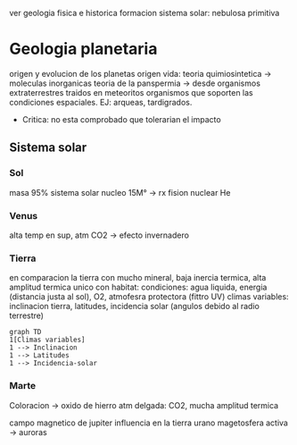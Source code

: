 ver geologia fisica e historica
formacion sistema solar:  nebulosa primitiva

# Geologia planetaria
origen y evolucion de los planetas
origen vida: teoria quimiosintetica -> moleculas inorganicas
	teoria de la panspermia -> desde organismos extraterrestres traidos en meteoritos organismos que soporten las condiciones espaciales. EJ: arqueas, tardigrados. 
-  Critica: no esta comprobado que tolerarian el impacto

## Sistema solar
### Sol
masa 95% sistema solar
nucleo 15M° -> rx fision nuclear He
### Venus
alta temp en sup, atm CO2 -> efecto invernadero
### Tierra 
 en comparacion la tierra con mucho mineral, baja inercia termica, alta amplitud termica
 unico con habitat: condiciones: agua liquida, energia (distancia justa al sol), O2, atmofesra protectora (fittro UV)
 climas variables: inclinacion tierra, latitudes, incidencia solar (angulos debido al radio terrestre)
 
 ```mermaid
graph TD
1[Climas variables]
1 --> Inclinacion
1 --> Latitudes
1 --> Incidencia-solar
```
### Marte
Coloracion -> oxido de hierro
atm delgada: CO2, mucha amplitud termica

campo magnetico de jupiter influencia en la tierra
urano magetosfera activa -> auroras
